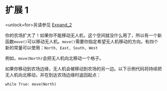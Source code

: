 # 扩展 1
<unlock=for>另请参见 [Expand_2](docs/unlocks/expand_2.md)

</unlock>你的农场扩大了！如果你不能移动无人机，这个空间就没什么用了，所以有一个新函数`move()`可以移动无人机。`move()`需要你指定希望无人机移动的方向。有四个新的常量可以使用：`North, East, South, West`

例如，`move(North)`会把无人机向北移动一个格子。

如果你移动到农场边缘，无人机会被移动到农场的另一边。以下示例代码将持续把无人机向北移动，并在到达农场边缘时返回起点：

`while True:
	move(North)`